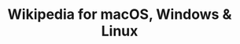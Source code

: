 ---
name: Wikipedia
url: 'https://www.wikipedia.org'
category: Books
title: 'Wikipedia for macOS, Windows & Linux'
key: wikipedia

---